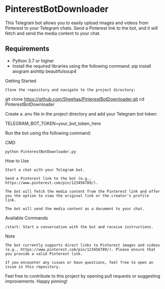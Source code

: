 # PinterestBotDownloader

This Telegram bot allows you to easily upload images and videos from Pinterest to your Telegram chats. Send a Pinterest link to the bot, and it will fetch and send the media content to your chat.

## Requirements

- Python 3.7 or higher
- Install the required libraries using the following command:
  pip install aiogram aiohttp beautifulsoup4
  
Getting Started

    Clone the repository and navigate to the project directory:

git clone https://github.com/Sheehas/PinterestBotDownloader.git
cd PinterestBotDownloader

Create a .env file in the project directory and add your Telegram bot token:

TELEGRAM_BOT_TOKEN=your_bot_token_here

Run the bot using the following command:

CMD

    python PinterestBotDownloader.py 

How to Use

    Start a chat with your Telegram bot.

    Send a Pinterest link to the bot (e.g., https://www.pinterest.com/pin/123456789/).

    The bot will fetch the media content from the Pinterest link and offer you the option to view the original link or the creator's profile link.

    The bot will send the media content as a document to your chat.

Available Commands

    /start: Start a conversation with the bot and receive instructions.

Note

    The bot currently supports direct links to Pinterest images and videos (e.g., https://www.pinterest.com/pin/123456789/). Please ensure that you provide a valid Pinterest link.

    If you encounter any issues or have questions, feel free to open an issue in this repository.

Feel free to contribute to this project by opening pull requests or suggesting improvements. Happy pinning!
